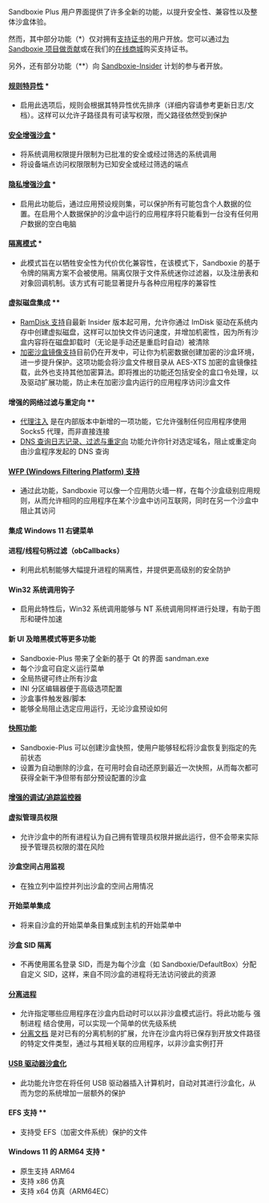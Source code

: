 Sandboxie Plus 用户界面提供了许多全新的功能，以提升安全性、兼容性以及整体沙盒体验。

然而，其中部分功能（*）仅对拥有[支持证书](./supporter-certificate.md)的用户开放。您可以通过[为 Sandboxie 项目做贡献](https://github.com/sandboxie-plus/Sandboxie/blob/master/CONTRIBUTING.md)或在我们的[在线商城](https://xanasoft.com/shop/)购买支持证书。
<!-- https://github.com/sandboxie-plus/Sandboxie/blob/master/CONTRIBUTING.md 贡献者证书文档没有翻译，故没有修改md文件指向。等待后续翻译后，重新指定 -->


另外，还有部分功能（**）向 [Sandboxie-Insider](./Sandboxie-Insider.md) 计划的参与者开放。


#### [规则特异性](./RuleSpecificity.md) *
 - 启用此选项后，规则会根据其特异性优先排序（详细内容请参考更新日志/文档）。这样可以允许子路径具有可读写权限，而父路径依然受到保护


#### [安全增强沙盒](./security-mode.md) *
 - 将系统调用权限提升限制为已批准的安全或经过筛选的系统调用
 - 将设备端点访问权限限制为已知安全或经过筛选的端点


#### [隐私增强沙盒](./privacy-mode.md) *
- 启用此功能后，通过应用预设规则集，可以保护所有可能包含个人数据的位置。在启用个人数据保护的沙盒中运行的应用程序将只能看到一台没有任何用户数据的空白电脑


#### [隔离模式](./compartment-mode.md) *
- 此模式旨在以牺牲安全性为代价优化兼容性，在该模式下，Sandboxie 的基于令牌的隔离方案不会被使用。隔离仅限于文件系统迷你过滤器，以及注册表和对象回调机制。该方式有可能显著提升与各种应用程序的兼容性


#### 虚拟磁盘集成 **
- [RamDisk 支持](./RamDiskSupport.md)自最新 Insider 版本起可用，允许你通过 ImDisk 驱动在系统内存中创建虚拟磁盘，这样可以加快文件访问速度，并增加机密性，因为所有沙盒内容将在磁盘卸载时（无论是手动还是重启时自动）被清除
- [加密沙盒镜像支持](./BoxEncryption.md)目前仍在开发中，可让你为机密数据创建加密的沙盒环境，进一步提升保护。这项功能会将沙盒文件根目录从 AES-XTS 加密的盒镜像挂载，此外也支持其他加密算法。即将推出的功能还包括安全的盒口令处理，以及驱动扩展功能，防止未在加密沙盒内运行的应用程序访问沙盒文件


#### 增强的网络过滤与重定向 **
 - [代理注入](./ProxySupport.md) 是在内部版本中新增的一项功能，它允许强制任何应用程序使用 Socks5 代理，而非直接连接
 - [DNS 查询日志记录、过滤与重定向](./DNSFilter.md) 功能允许你针对选定域名，阻止或重定向由沙盒程序发起的 DNS 查询


#### [WFP (Windows Filtering Platform) 支持](./WFPSupport.md)
 - 通过此功能，Sandboxie 可以像一个应用防火墙一样，在每个沙盒级别应用规则，从而允许相同的应用程序在某个沙盒中访问互联网，同时在另一个沙盒中阻止其访问


#### 集成 Windows 11 右键菜单


#### 进程/线程句柄过滤（obCallbacks）
- 利用此机制能够大幅提升进程的隔离性，并提供更高级别的安全防护


#### Win32 系统调用钩子
- 启用此特性后，Win32 系统调用能够与 NT 系统调用同样进行处理，有助于图形和硬件加速


#### 新 UI 及暗黑模式等更多功能
- Sandboxie-Plus 带来了全新的基于 Qt 的界面 sandman.exe
- 每个沙盒可自定义运行菜单
- 全局热键可终止所有沙盒
- INI 分区编辑器便于高级选项配置
- 沙盒事件触发器/脚本
- 能够全局阻止选定应用运行，无论沙盒预设如何


#### [快照功能](./BoxSnapshots.md)
- Sandboxie-Plus 可以创建沙盒快照，使用户能够轻松将沙盒恢复到指定的先前状态
- 设置为自动删除的沙盒，在可用时会自动还原到最近一次快照，从而每次都可获得全新干净但带有部分预设配置的沙盒


#### [增强的调试/追踪监控器](./TraceLog.md)


#### 虚拟管理员权限
 - 允许沙盒中的所有进程认为自己拥有管理员权限并据此运行，但不会带来实际授予管理员权限的潜在风险


#### 沙盒空间占用监视
 - 在独立列中监控并列出沙盒的空间占用情况


#### 开始菜单集成
 - 将来自沙盒的开始菜单条目集成到主机的开始菜单中


#### 沙盒 SID 隔离
 - 不再使用匿名登录 SID，而是为每个沙盒（如 Sandboxie/DefaultBox）分配自定义 SID，这样，来自不同沙盒的进程将无法访问彼此的资源


#### [分离进程](/Content/zh_CN/BreakoutProcess.md)
- 允许指定哪些应用程序在沙盒内启动时可以以非沙盒模式运行。将此功能与 强制进程 结合使用，可以实现一个简单的优先级系统
- [分离文档](/Content/zh_CN/BreakoutDocument.md) 是对已有的分离机制的扩展，允许在沙盒内将已保存到开放文件路径的特定文件类型，通过与其相关联的应用程序，以非沙盒实例打开


#### [USB 驱动器沙盒化](./USBSandboxing.md)
- 此功能允许您在将任何 USB 驱动器插入计算机时，自动对其进行沙盒化，从而为您的系统增加一层额外的保护


#### EFS 支持 **
 - 支持受 EFS（加密文件系统）保护的文件


#### Windows 11 的 ARM64 支持 *
 - 原生支持 ARM64
 - 支持 x86 仿真
 - 支持 x64 仿真（ARM64EC）
